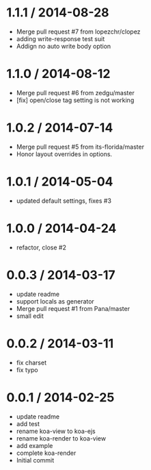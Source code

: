 
1.1.1 / 2014-08-28
==================

  * Merge pull request #7 from lopezchr/clopez
  * adding write-response test suit
  * Addign no auto write body option

1.1.0 / 2014-08-12
==================

  * Merge pull request #6 from zedgu/master
  * [fix] open/close tag setting is not working

1.0.2 / 2014-07-14 
==================

  * Merge pull request #5 from its-florida/master
  * Honor layout overrides in options.

1.0.1 / 2014-05-04 
==================

  * updated default settings, fixes #3

1.0.0 / 2014-04-24
==================

  * refactor, close #2

0.0.3 / 2014-03-17
==================

  * update readme
  * support locals as generator
  * Merge pull request #1 from Pana/master
  * small edit

0.0.2 / 2014-03-11
==================

  * fix charset
  * fix typo

0.0.1 / 2014-02-25
==================

  * update readme
  * add test
  * rename koa-view to koa-ejs
  * rename koa-render to koa-view
  * add example
  * complete koa-render
  * Initial commit
